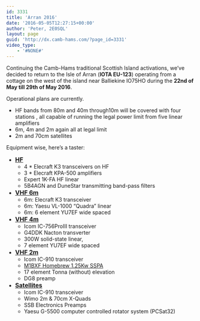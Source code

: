 ```yaml
---
id: 3331
title: 'Arran 2016'
date: '2016-05-05T12:27:15+00:00'
author: 'Peter, 2E0SQL'
layout: page
guid: 'http://dx.camb-hams.com/?page_id=3331'
video_type:
    - '#NONE#'
---
```


Continuing the Camb-Hams traditional Scottish Island activations, we’ve decided to return to the Isle of Arran (**IOTA EU-123**) operating from a cottage on the west of the island near Balliekine IO75HO during the **22nd of May till 29th of May 2016**.

Operational plans are currently.

- HF bands from 80m and 40m through10m will be covered with four stations , all capable of running the legal power limit from five linear amplifiers
- 6m, 4m and 2m again all at legal limit
- 2m and 70cm satellites

Equipment wise, here’s a taster:

- **<span style="text-decoration: underline;"><span style="font-size: medium;">HF</span></span>**
    - 4 \* Elecraft K3 transceivers on HF
    - 3 \* Elecraft KPA-500 amplifiers
    - Expert 1K-FA HF linear
    - 5B4AGN and DuneStar transmitting band-pass filters
- **<span style="text-decoration: underline;"><span style="font-size: medium;">VHF 6m</span></span>**
    - 6m: Elecraft K3 transceiver
    - 6m: Yaesu VL-1000 “Quadra” linear
    - 6m: 6 element YU7EF wide spaced
- **<span style="text-decoration: underline;"><span style="font-size: medium;">VHF 4m</span></span>**
    - Icom IC-756ProIII transceiver
    - G4DDK Nacton transverter
    - 300W solid-state linear,
    - 7 element YU7EF wide spaced
- **<span style="text-decoration: underline;"><span style="font-size: medium;">VHF 2m</span></span>**
    - Icom IC-910 transceiver
    - [M1BXF Homebrew 1.25Kw SSPA](http://www.geekshed.co.uk/144mhz-1-25kw-sspa-amplifier/)
    - 17 element Tonna (without) elevation
    - DG8 preamp
- **<span style="text-decoration: underline;"><span style="font-size: medium;">Satellites</span></span>**
    - Icom IC-910 transceiver
    - Wimo 2m &amp; 70cm X-Quads
    - SSB Electronics Preamps
    - Yaesu G-5500 computer controlled rotator system (PCSat32)